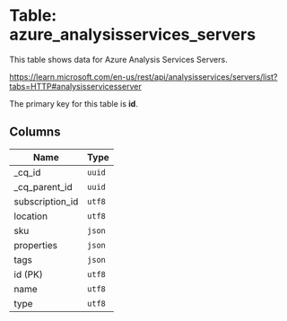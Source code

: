 # Table: azure_analysisservices_servers

This table shows data for Azure Analysis Services Servers.

https://learn.microsoft.com/en-us/rest/api/analysisservices/servers/list?tabs=HTTP#analysisservicesserver

The primary key for this table is **id**.

## Columns

| Name          | Type          |
| ------------- | ------------- |
|_cq_id|`uuid`|
|_cq_parent_id|`uuid`|
|subscription_id|`utf8`|
|location|`utf8`|
|sku|`json`|
|properties|`json`|
|tags|`json`|
|id (PK)|`utf8`|
|name|`utf8`|
|type|`utf8`|